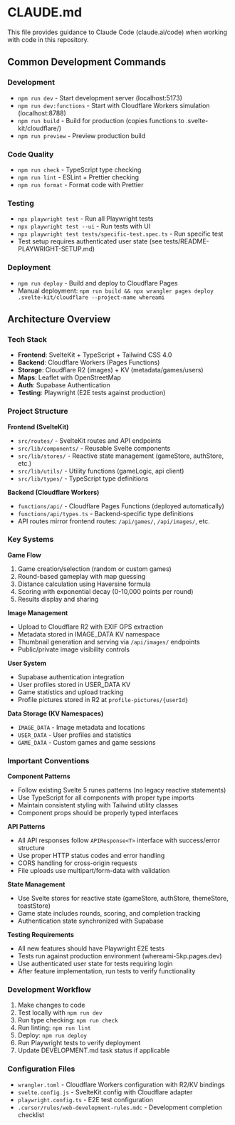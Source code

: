 # CLAUDE.md

This file provides guidance to Claude Code (claude.ai/code) when working with code in this repository.

## Common Development Commands

### Development

- `npm run dev` - Start development server (localhost:5173)
- `npm run dev:functions` - Start with Cloudflare Workers simulation (localhost:8788)
- `npm run build` - Build for production (copies functions to .svelte-kit/cloudflare/)
- `npm run preview` - Preview production build

### Code Quality

- `npm run check` - TypeScript type checking
- `npm run lint` - ESLint + Prettier checking
- `npm run format` - Format code with Prettier

### Testing

- `npx playwright test` - Run all Playwright tests
- `npx playwright test --ui` - Run tests with UI
- `npx playwright test tests/specific-test.spec.ts` - Run specific test
- Test setup requires authenticated user state (see tests/README-PLAYWRIGHT-SETUP.md)

### Deployment

- `npm run deploy` - Build and deploy to Cloudflare Pages
- Manual deployment: `npm run build && npx wrangler pages deploy .svelte-kit/cloudflare --project-name whereami`

## Architecture Overview

### Tech Stack

- **Frontend**: SvelteKit + TypeScript + Tailwind CSS 4.0
- **Backend**: Cloudflare Workers (Pages Functions)
- **Storage**: Cloudflare R2 (images) + KV (metadata/games/users)
- **Maps**: Leaflet with OpenStreetMap
- **Auth**: Supabase Authentication
- **Testing**: Playwright (E2E tests against production)

### Project Structure

**Frontend (SvelteKit)**

- `src/routes/` - SvelteKit routes and API endpoints
- `src/lib/components/` - Reusable Svelte components
- `src/lib/stores/` - Reactive state management (gameStore, authStore, etc.)
- `src/lib/utils/` - Utility functions (gameLogic, api client)
- `src/lib/types/` - TypeScript type definitions

**Backend (Cloudflare Workers)**

- `functions/api/` - Cloudflare Pages Functions (deployed automatically)
- `functions/api/types.ts` - Backend-specific type definitions
- API routes mirror frontend routes: `/api/games/`, `/api/images/`, etc.

### Key Systems

**Game Flow**

1. Game creation/selection (random or custom games)
2. Round-based gameplay with map guessing
3. Distance calculation using Haversine formula
4. Scoring with exponential decay (0-10,000 points per round)
5. Results display and sharing

**Image Management**

- Upload to Cloudflare R2 with EXIF GPS extraction
- Metadata stored in IMAGE_DATA KV namespace
- Thumbnail generation and serving via `/api/images/` endpoints
- Public/private image visibility controls

**User System**

- Supabase authentication integration
- User profiles stored in USER_DATA KV
- Game statistics and upload tracking
- Profile pictures stored in R2 at `profile-pictures/{userId}`

**Data Storage (KV Namespaces)**

- `IMAGE_DATA` - Image metadata and locations
- `USER_DATA` - User profiles and statistics
- `GAME_DATA` - Custom games and game sessions

### Important Conventions

**Component Patterns**

- Follow existing Svelte 5 runes patterns (no legacy reactive statements)
- Use TypeScript for all components with proper type imports
- Maintain consistent styling with Tailwind utility classes
- Component props should be properly typed interfaces

**API Patterns**

- All API responses follow `APIResponse<T>` interface with success/error structure
- Use proper HTTP status codes and error handling
- CORS handling for cross-origin requests
- File uploads use multipart/form-data with validation

**State Management**

- Use Svelte stores for reactive state (gameStore, authStore, themeStore, toastStore)
- Game state includes rounds, scoring, and completion tracking
- Authentication state synchronized with Supabase

**Testing Requirements**

- All new features should have Playwright E2E tests
- Tests run against production environment (whereami-5kp.pages.dev)
- Use authenticated user state for tests requiring login
- After feature implementation, run tests to verify functionality

### Development Workflow

1. Make changes to code
2. Test locally with `npm run dev`
3. Run type checking: `npm run check`
4. Run linting: `npm run lint`
5. Deploy: `npm run deploy`
6. Run Playwright tests to verify deployment
7. Update DEVELOPMENT.md task status if applicable

### Configuration Files

- `wrangler.toml` - Cloudflare Workers configuration with R2/KV bindings
- `svelte.config.js` - SvelteKit config with Cloudflare adapter
- `playwright.config.ts` - E2E test configuration
- `.cursor/rules/web-development-rules.mdc` - Development completion checklist
